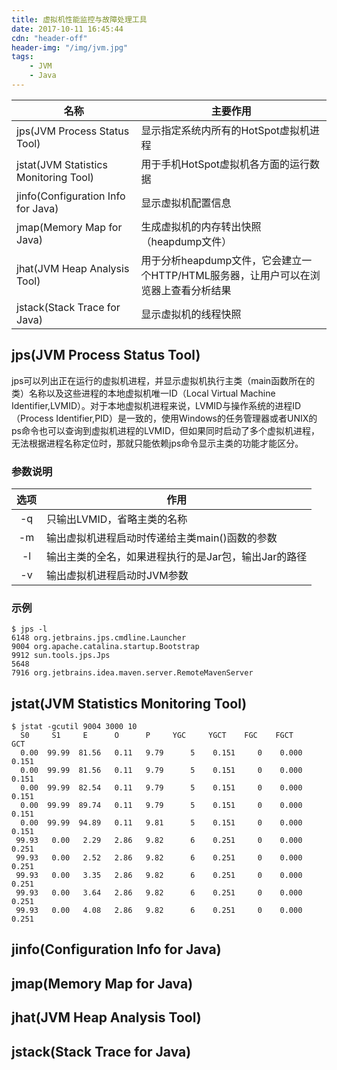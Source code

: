 ```yaml
---
title: 虚拟机性能监控与故障处理工具
date: 2017-10-11 16:45:44
cdn: "header-off"
header-img: "/img/jvm.jpg"
tags:
	- JVM
	- Java
---
```


| 名称        | 主要作用          | 
|------------|-------------|
| jps(JVM Process Status Tool)| 显示指定系统内所有的HotSpot虚拟机进程 |
| jstat(JVM Statistics Monitoring Tool)     | 用于手机HotSpot虚拟机各方面的运行数据      |
| jinfo(Configuration Info for Java) | 显示虚拟机配置信息      | 
|jmap(Memory Map for Java)| 生成虚拟机的内存转出快照（heapdump文件） |
|jhat(JVM Heap Analysis Tool)| 用于分析heapdump文件，它会建立一个HTTP/HTML服务器，让用户可以在浏览器上查看分析结果 |
|jstack(Stack Trace for Java)| 显示虚拟机的线程快照 |

## jps(JVM Process Status Tool)

jps可以列出正在运行的虚拟机进程，并显示虚拟机执行主类（main函数所在的类）名称以及这些进程的本地虚拟机唯一ID（Local Virtual Machine Identifier,LVMID）。对于本地虚拟机进程来说，LVMID与操作系统的进程ID（Process Identifier,PID）是一致的，使用Windows的任务管理器或者UNIX的ps命令也可以查询到虚拟机进程的LVMID，但如果同时启动了多个虚拟机进程，无法根据进程名称定位时，那就只能依赖jps命令显示主类的功能才能区分。

### 参数说明
| 选项 | 作用 |
|:----:|----|
| -q | 只输出LVMID，省略主类的名称 |
| -m | 输出虚拟机进程启动时传递给主类main()函数的参数 |
| -l | 输出主类的全名，如果进程执行的是Jar包，输出Jar的路径 |
| -v | 输出虚拟机进程启动时JVM参数 |

### 示例
``` console
$ jps -l
6148 org.jetbrains.jps.cmdline.Launcher
9004 org.apache.catalina.startup.Bootstrap
9912 sun.tools.jps.Jps
5648
7916 org.jetbrains.idea.maven.server.RemoteMavenServer
```

## jstat(JVM Statistics Monitoring Tool)
``` console
$ jstat -gcutil 9004 3000 10
  S0     S1     E      O      P     YGC     YGCT    FGC    FGCT     GCT
  0.00  99.99  81.56   0.11   9.79      5    0.151     0    0.000    0.151
  0.00  99.99  81.56   0.11   9.79      5    0.151     0    0.000    0.151
  0.00  99.99  82.54   0.11   9.79      5    0.151     0    0.000    0.151
  0.00  99.99  89.74   0.11   9.79      5    0.151     0    0.000    0.151
  0.00  99.99  94.89   0.11   9.81      5    0.151     0    0.000    0.151
 99.93   0.00   2.29   2.86   9.82      6    0.251     0    0.000    0.251
 99.93   0.00   2.52   2.86   9.82      6    0.251     0    0.000    0.251
 99.93   0.00   3.35   2.86   9.82      6    0.251     0    0.000    0.251
 99.93   0.00   3.64   2.86   9.82      6    0.251     0    0.000    0.251
 99.93   0.00   4.08   2.86   9.82      6    0.251     0    0.000    0.251
```

## jinfo(Configuration Info for Java)

## jmap(Memory Map for Java)

## jhat(JVM Heap Analysis Tool)

## jstack(Stack Trace for Java)
